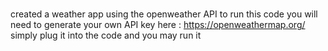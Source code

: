 #

created a weather app using the openweather API 
to run this code you will need to generate your own API key here : https://openweathermap.org/
simply plug it into the code and you may run it

#
